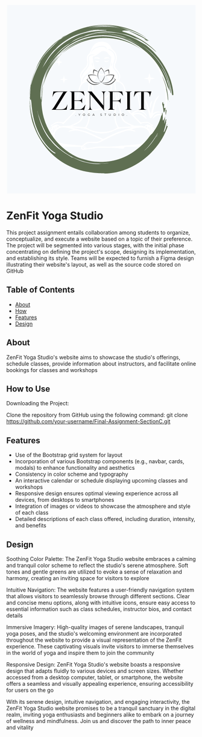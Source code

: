 <div style="text-align:center">
  <img src="./assets/ZenFit Yoga Studio Logo.png" alt="Zenfit Yoga Studio Logo" />
</div>

# ZenFit Yoga Studio

This project assignment entails collaboration among students to organize, conceptualize, and execute a website based on a topic of their preference. The project will be segmented into various stages, with the initial phase concentrating on defining the project's scope, designing its implementation, and establishing its style. Teams will be expected to furnish a Figma design illustrating their website's layout, as well as the source code stored on GitHub

## Table of Contents

- [About](#about)
- [How](#How)
- [Features](#features)
- [Design](#design)

## About

ZenFit Yoga Studio's website aims to showcase the studio's offerings,
schedule classes, provide information about instructors, and facilitate online bookings for classes and workshops

## How to Use

Downloading the Project:

Clone the repository from GitHub using the following command:
git clone https://github.com/your-username/Final-Assignment-SectionC.git



## Features

- Use of the Bootstrap grid system for layout
- Incorporation of various Bootstrap components (e.g., navbar, cards, modals) to enhance functionality and aesthetics
- Consistency in color scheme and typography
- An interactive calendar or schedule displaying upcoming classes and workshops
- Responsive design ensures optimal viewing experience across all devices, from desktops to smartphones
- Integration of images or videos to showcase the atmosphere and style of each class
- Detailed descriptions of each class offered, including duration, intensity, and benefits

## Design

Soothing Color Palette: The ZenFit Yoga Studio website embraces a calming and tranquil color scheme to reflect the studio's serene atmosphere. Soft tones and gentle greens are utilized to evoke a sense of relaxation and harmony, creating an inviting space for visitors to explore

Intuitive Navigation: The website features a user-friendly navigation system that allows visitors to seamlessly browse through different sections. Clear and concise menu options, along with intuitive icons, ensure easy access to essential information such as class schedules, instructor bios, and contact details

Immersive Imagery: High-quality images of serene landscapes, tranquil yoga poses, and the studio's welcoming environment are incorporated throughout the website to provide a visual representation of the ZenFit experience. These captivating visuals invite visitors to immerse themselves in the world of yoga and inspire them to join the community

Responsive Design: ZenFit Yoga Studio's website boasts a responsive design that adapts fluidly to various devices and screen sizes. Whether accessed from a desktop computer, tablet, or smartphone, the website offers a seamless and visually appealing experience, ensuring accessibility for users on the go

With its serene design, intuitive navigation, and engaging interactivity, the ZenFit Yoga Studio website promises to be a tranquil sanctuary in the digital realm, inviting yoga enthusiasts and beginners alike to embark on a journey of wellness and mindfulness. Join us and discover the path to inner peace and vitality

